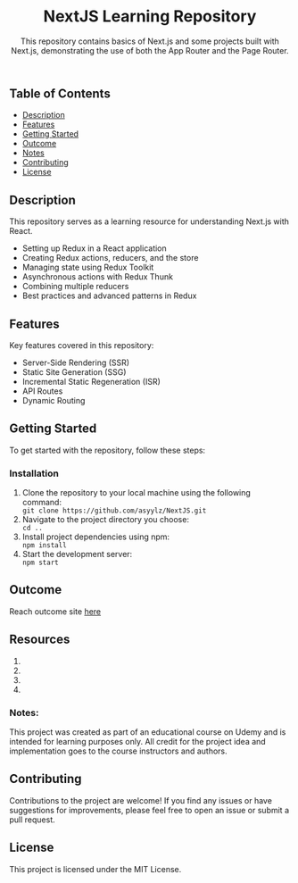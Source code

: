 <body>
    <header>
        <h1>NextJS Learning Repository</h1>
        <p>This repository contains basics of Next.js and some projects built with Next.js, demonstrating the use of
            both the App Router and the Page Router.</p>
    </header>
    <section id="table-of-contents">
        <h2>Table of Contents</h2>
        <ul>
            <li><a href="#description">Description</a></li>
            <li><a href="#features">Features</a></li>
            <li><a href="#getting-started">Getting Started</a></li>
            <li><a href="#outcome">Outcome</a></li>
            <li><a href="#notes">Notes</a></li>
            <li><a href="#contributing">Contributing</a></li>
            <li><a href="#license">License</a></li>
        </ul>
    </section>
    <section>
        <h2>Description
        </h2>
        <p>This repository serves as a learning resource for understanding Next.js  with React.
        </p>
        <ul>
            <li>Setting up Redux in a React application</li>
            <li>Creating Redux actions, reducers, and the store</li>
            <li>Managing state using Redux Toolkit</li>
            <li>Asynchronous actions with Redux Thunk</li>
            <li>Combining multiple reducers</li>
            <li>Best practices and advanced patterns in Redux</li>
        </ul>
    </section>
    <section id="features">
        <h2>Features</h2>
        <p>Key features covered in this repository:</p>
        <ul>
        <li>Server-Side Rendering (SSR)</li>
        <li>Static Site Generation (SSG)</li>
        <li>Incremental Static Regeneration (ISR)</li>
        <li>API Routes</li>
        <li>Dynamic Routing</li>
        </ul>
    </section>
    <section id="getting-started">
        <h2>Getting Started</h2>
        <p>To get started with the repository, follow these steps:</p>
        <h3>Installation</h3>
        <ol>
            <li>Clone the repository to your local machine using the following command:</li>
            <code>git clone https://github.com/asyylz/NextJS.git</code>
            <li>Navigate to the project directory you choose:</li>
            <code>cd ..</code>
            <li>Install project dependencies using npm:</li>
            <code>npm install</code>
            <li>Start the development server:</li>
            <code>npm start</code>
        </ol>
    </section>
    <section>
        <h1>Outcome</h1>
        <p>Reach outcome site <a href="">here</a> </p>
    </section>
    <section>
        <h1>Resources</h1>
        <ol>
            <li><a href=""></a></li>
            <li><a href=""></a></li>
            <li><a href=""></a></li>
            <li><a href=""></a></li>
        </ol>
    </section>
    <section class="notes">
        <strong>
            <h3>Notes:</h3>
        </strong>
        This project was created as part of an educational course on Udemy and is intended for learning purposes only.
        All credit for the project idea and implementation goes to the course instructors and authors.
    </section>
    <footer>
        <h2>Contributing</h2>
        <p>Contributions to the project are welcome! If you find any issues or have suggestions for improvements, please
            feel free to open an issue or submit a pull request.</p>
        <h2>License</h2>
        <p>This project is licensed under the MIT License.</p>
    </footer>
</body>
